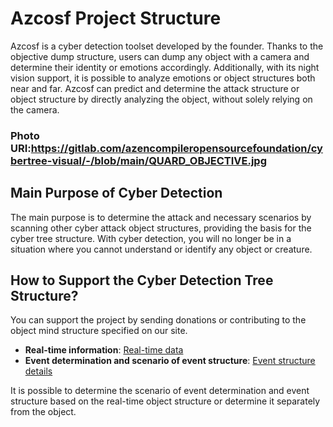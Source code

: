 # Azcosf Project Structure

Azcosf is a cyber detection toolset developed by the founder. Thanks to the objective dump structure, users can dump any object with a camera and determine their identity or emotions accordingly. Additionally, with its night vision support, it is possible to analyze emotions or object structures both near and far. Azcosf can predict and determine the attack structure or object structure by directly analyzing the object, without solely relying on the camera.

### Photo URI:https://gitlab.com/azencompileropensourcefoundation/cybertree-visual/-/blob/main/QUARD_OBJECTIVE.jpg


## Main Purpose of Cyber Detection

The main purpose is to determine the attack and necessary scenarios by scanning other cyber attack object structures, providing the basis for the cyber tree structure. With cyber detection, you will no longer be in a situation where you cannot understand or identify any object or creature.

## How to Support the Cyber Detection Tree Structure?

You can support the project by sending donations or contributing to the object mind structure specified on our site. 

- **Real-time information**: [Real-time data](https://azencompileropensourcefoundation.com/visual-enginnering/realtime.html)
- **Event determination and scenario of event structure**: [Event structure details](https://azencompileropensourcefoundation.com/visual-enginnering/photo-video-object.php)

It is possible to determine the scenario of event determination and event structure based on the real-time object structure or determine it separately from the object.
